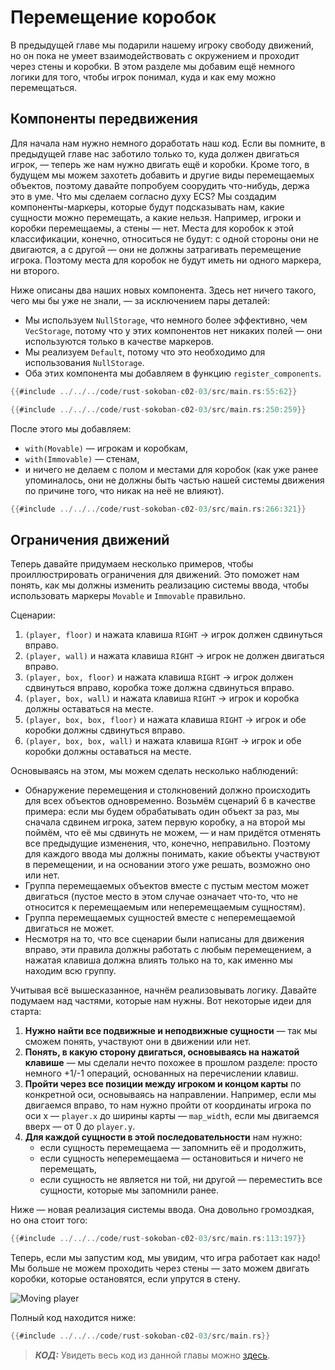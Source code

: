 # Перемещение коробок

В предыдущей главе мы подарили нашему игроку свободу движений, но он пока не умеет взаимодействовать с окружением и проходит через стены и коробки. В этом разделе мы добавим ещё немного логики для того, чтобы игрок понимал, куда и как ему можно перемещаться.

## Компоненты передвижения

Для начала нам нужно немного доработать наш код. Если вы помните, в предыдущей главе нас заботило только то, куда должен двигаться игрок, — теперь же нам нужно двигать ещё и коробки. Кроме того, в будущем мы можем захотеть добавить и другие виды перемещаемых объектов, поэтому давайте попробуем соорудить что-нибудь, держа это в уме. Что мы сделаем согласно духу ECS? Мы создадим компоненты-маркеры, которые будут подсказывать нам, какие сущности можно перемещать, а какие нельзя. Например, игроки и коробки перемещаемы, а стены — нет. Места для коробок к этой классификации, конечно, относиться не будут: с одной стороны они не двигаются, а с другой — они не должны затрагивать перемещение игрока. Поэтому места для коробок не будут иметь ни одного маркера, ни второго.

Ниже описаны два наших новых компонента. Здесь нет ничего такого, чего мы бы уже не знали, — за исключением пары деталей:

- Мы используем `NullStorage`, что немного более эффективно, чем `VecStorage`, потому что у этих компонентов нет никаких полей — они используются только в качестве маркеров.
- Мы реализуем `Default`, потому что это необходимо для использования `NullStorage`.
- Оба этих компонента мы добавляем в функцию `register_components`.

```rust
{{#include ../../../code/rust-sokoban-c02-03/src/main.rs:55:62}}

{{#include ../../../code/rust-sokoban-c02-03/src/main.rs:250:259}}
```

После этого мы добавляем:

- `with(Movable)` — игрокам и коробкам,
- `with(Immovable)` — стенам,
- и ничего не делаем с полом и местами для коробок (как уже ранее упоминалось, они не должны быть частью нашей системы движения по причине того, что никак на неё не влияют).

```rust
{{#include ../../../code/rust-sokoban-c02-03/src/main.rs:266:321}}
```

## Ограничения движений

Теперь давайте придумаем несколько примеров, чтобы проиллюстрировать ограничения для движений. Это поможет нам понять, как мы должны изменить реализацию системы ввода, чтобы использовать маркеры `Movable` и `Immovable` правильно.

Сценарии:

1. `(player, floor)` и нажата клавиша `RIGHT` -&gt; игрок должен сдвинуться вправо.
2. `(player, wall)` и нажата клавиша `RIGHT` -&gt; игрок не должен двигаться вправо.
3. `(player, box, floor)` и нажата клавиша `RIGHT` -&gt; игрок должен сдвинуться вправо, коробка тоже должна сдвинуться вправо.
4. `(player, box, wall)` и нажата клавиша `RIGHT` -&gt; игрок и коробка должны оставаться на месте.
5. `(player, box, box, floor)` и нажата клавиша `RIGHT` -&gt; игрок и обе коробки должны сдвинуться вправо.
6. `(player, box, box, wall)` и нажата клавиша `RIGHT` -&gt; игрок и обе коробки должны оставаться на месте.

Основываясь на этом, мы можем сделать несколько наблюдений:

- Обнаружение перемещения и столкновений должно происходить для всех объектов одновременно. Возьмём сценарий 6 в качестве примера: если мы будем обрабатывать один объект за раз, мы сначала сдвинем игрока, затем первую коробку, а на второй мы поймём, что её мы сдвинуть не можем, — и нам придётся отменять все предыдущие изменения, что, конечно, неправильно. Поэтому для каждого ввода мы должны понимать, какие объекты участвуют в перемещении, и на основании этого уже решать, возможно оно или нет.
- Группа перемещаемых объектов вместе с пустым местом может двигаться (пустое место в этом случае означает что-то, что не относится к перемещаемым или неперемещаемым сущностям).
- Группа перемещаемых сущностей вместе с неперемещаемой двигаться не может.
- Несмотря на то, что все сценарии были написаны для движения вправо, эти правила должны работать с любым перемещением, а нажатая клавиша должна влиять только на то, как именно мы находим всю группу.

Учитывая всё вышесказанное, начнём реализовывать логику. Давайте подумаем над частями, которые нам нужны. Вот некоторые идеи для старта:

1. **Нужно найти все подвижные и неподвижные сущности** — так мы сможем понять, участвуют они в движении или нет.
2. **Понять, в какую сторону двигаться, основываясь на нажатой клавише** — мы сделали нечто похожее в прошлом разделе: просто немного +1/-1 операций, основанных на перечислении клавиш.
3. **Пройти через все позиции между игроком и концом карты** по конкретной оси, основываясь на направлении. Например, если мы двигаемся вправо, то нам нужно пройти от координаты игрока по оси x — `player.x` до ширины карты — `map_width`, если мы двигаемся вверх — от 0 до `player.y`.
4. **Для каждой сущности в этой последовательности** нам нужно:
    - если сущность перемещаема — запомнить её и продолжить,
    - если сущность неперемещаема — остановиться и ничего не перемещать,
    - если сущность не является ни той, ни другой — переместить все сущности, которые мы запомнили ранее.

Ниже — новая реализация системы ввода. Она довольно громоздкая, но она стоит того:

```rust
{{#include ../../../code/rust-sokoban-c02-03/src/main.rs:113:197}}
```

Теперь, если мы запустим код, мы увидим, что игра работает как надо! Мы больше не можем проходить через стены — зато можем двигать коробки, которые остановятся, если упрутся в стену.

![Moving player](./images/movement.gif)

Полный код находится ниже:

```rust
{{#include ../../../code/rust-sokoban-c02-03/src/main.rs}}
```

> ***КОД:*** Увидеть весь код из данной главы можно [здесь](https://github.com/iolivia/rust-sokoban/tree/master/code/rust-sokoban-c02-03).
